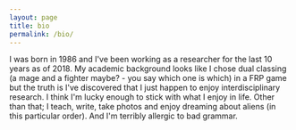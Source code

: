 ```yaml
---
layout: page
title: bio
permalink: /bio/
---
```


I was born in 1986 and I've been working as a researcher for the last 10 years as of 2018. My academic background looks like I chose dual classing (a mage and a fighter maybe? - you say which one is which) in a FRP game but the truth is I've discovered that I just happen to enjoy interdisciplinary research. I think I'm lucky enough to stick with what I enjoy in life. Other than that; I teach, write, take photos and enjoy dreaming about aliens (in this particular order). And I'm terribly allergic to bad grammar.
